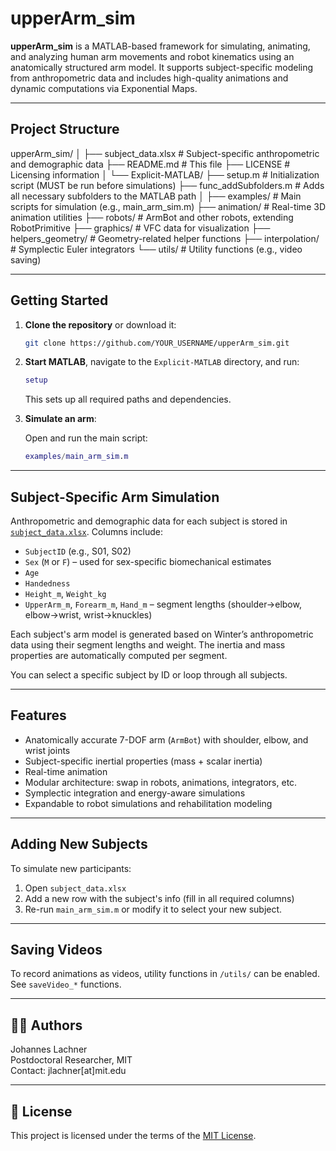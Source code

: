 # upperArm_sim

**upperArm_sim** is a MATLAB-based framework for simulating, animating, and analyzing human arm movements and robot kinematics using an anatomically structured arm model. It supports subject-specific modeling from anthropometric data and includes high-quality animations and dynamic computations via Exponential Maps.

---

## Project Structure

upperArm_sim/
│
├── subject_data.xlsx       # Subject-specific anthropometric and demographic data
├── README.md               # This file
├── LICENSE                 # Licensing information
│
└── Explicit-MATLAB/
├── setup.m                 # Initialization script (MUST be run before simulations)
├── func_addSubfolders.m   # Adds all necessary subfolders to the MATLAB path
│
├── examples/              # Main scripts for simulation (e.g., main_arm_sim.m)
├── animation/             # Real-time 3D animation utilities
├── robots/                # ArmBot and other robots, extending RobotPrimitive
├── graphics/              # VFC data for visualization
├── helpers_geometry/      # Geometry-related helper functions
├── interpolation/         # Symplectic Euler integrators
└── utils/                 # Utility functions (e.g., video saving)

---

## Getting Started

1. **Clone the repository** or download it:
    ```bash
    git clone https://github.com/YOUR_USERNAME/upperArm_sim.git
    ```

2. **Start MATLAB**, navigate to the `Explicit-MATLAB` directory, and run:

    ```matlab
    setup
    ```

    This sets up all required paths and dependencies.

3. **Simulate an arm**:

    Open and run the main script:
    ```matlab
    examples/main_arm_sim.m
    ```

---

## Subject-Specific Arm Simulation

Anthropometric and demographic data for each subject is stored in [`subject_data.xlsx`](../subject_data.xlsx). Columns include:

- `SubjectID` (e.g., S01, S02)
- `Sex` (`M` or `F`) – used for sex-specific biomechanical estimates
- `Age`
- `Handedness`
- `Height_m`, `Weight_kg`
- `UpperArm_m`, `Forearm_m`, `Hand_m` – segment lengths (shoulder→elbow, elbow→wrist, wrist→knuckles)

Each subject's arm model is generated based on Winter’s anthropometric data using their segment lengths and weight. The inertia and mass properties are automatically computed per segment.

You can select a specific subject by ID or loop through all subjects.

---

## Features

- Anatomically accurate 7-DOF arm (`ArmBot`) with shoulder, elbow, and wrist joints
- Subject-specific inertial properties (mass + scalar inertia)
- Real-time animation
- Modular architecture: swap in robots, animations, integrators, etc.
- Symplectic integration and energy-aware simulations
- Expandable to robot simulations and rehabilitation modeling

---

## Adding New Subjects

To simulate new participants:
1. Open `subject_data.xlsx`
2. Add a new row with the subject's info (fill in all required columns)
3. Re-run `main_arm_sim.m` or modify it to select your new subject.

---

## Saving Videos

To record animations as videos, utility functions in `/utils/` can be enabled. See `saveVideo_*` functions.

---


## 👨‍🔬 Authors

Johannes Lachner  
Postdoctoral Researcher, MIT  
Contact: jlachner[at]mit.edu

---

## 📄 License

This project is licensed under the terms of the [MIT License](LICENSE).